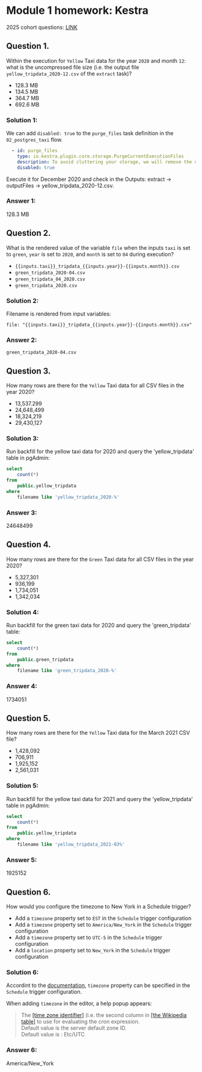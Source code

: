 # Module 1 homework: Kestra

2025 cohort questions: [LINK](https://github.com/DataTalksClub/data-engineering-zoomcamp/blob/main/cohorts/2025/02-workflow-orchestration/homework.md)

## Question 1.

Within the execution for `Yellow` Taxi data for the year `2020` and month `12`: what is the uncompressed file size (i.e. the output file `yellow_tripdata_2020-12.csv` of the `extract` task)?
- 128.3 MB
- 134.5 MB
- 364.7 MB
- 692.6 MB

### Solution 1:

We can add `disabled: true` to the `purge_files` task definition in the `02_postgres_taxi` flow.

```yaml
  - id: purge_files
    type: io.kestra.plugin.core.storage.PurgeCurrentExecutionFiles
    description: To avoid cluttering your storage, we will remove the downloaded files
    disabled: true
```

Execute it for December 2020 and check in the Outputs: extract -> outputFiles -> yellow_tripdata_2020-12.csv.

### Answer 1:

128.3 MB


## Question 2.

What is the rendered value of the variable `file` when the inputs `taxi` is set to `green`, `year` is set to `2020`, and `month` is set to `04` during execution?
- `{{inputs.taxi}}_tripdata_{{inputs.year}}-{{inputs.month}}.csv` 
- `green_tripdata_2020-04.csv`
- `green_tripdata_04_2020.csv`
- `green_tripdata_2020.csv`

### Solution 2:

Filename is rendered from input variables:

```
file: "{{inputs.taxi}}_tripdata_{{inputs.year}}-{{inputs.month}}.csv"
```

### Answer 2:

`green_tripdata_2020-04.csv`

## Question 3.

How many rows are there for the `Yellow` Taxi data for all CSV files in the year 2020?
- 13,537.299
- 24,648,499
- 18,324,219
- 29,430,127

### Solution 3:

Run backfill for the yellow taxi data for 2020 and query the 'yellow_tripdata' table in pgAdmin:

```sql
select
    count(*)
from
    public.yellow_tripdata
where
    filename like 'yellow_tripdata_2020-%'
```

### Answer 3:

24648499

## Question 4.

How many rows are there for the `Green` Taxi data for all CSV files in the year 2020?
- 5,327,301
- 936,199
- 1,734,051
- 1,342,034

### Solution 4:

Run backfill for the green taxi data for 2020 and query the 'green_tripdata' table:

```sql
select
    count(*)
from
    public.green_tripdata
where
    filename like 'green_tripdata_2020-%'
```

### Answer 4:

1734051

## Question 5.

How many rows are there for the `Yellow` Taxi data for the March 2021 CSV file?
- 1,428,092
- 706,911
- 1,925,152
- 2,561,031

### Solution 5:

Run backfill for the yellow taxi data for 2021 and query the 'yellow_tripdata' table in pgAdmin:

```sql
select
    count(*)
from
    public.yellow_tripdata
where
    filename like 'yellow_tripdata_2021-03%'
```

### Answer 5:

1925152

## Question 6.

How would you configure the timezone to New York in a Schedule trigger?
- Add a `timezone` property set to `EST` in the `Schedule` trigger configuration  
- Add a `timezone` property set to `America/New_York` in the `Schedule` trigger configuration
- Add a `timezone` property set to `UTC-5` in the `Schedule` trigger configuration
- Add a `location` property set to `New_York` in the `Schedule` trigger configuration  

### Solution 6:

Accordint to the [documentation](https://kestra.io/docs/workflow-components/triggers/schedule-trigger), `timezone` property can be specified in the `Schedule` trigger configuration.

When adding `timezone` in the editor, a help popup appears:


> The [\[time zone identifier\]](https://en.wikipedia.org/wiki/List_of_tz_database_time_zones) (i.e. the second column in [\[the Wikipedia table\]](https://en.wikipedia.org/wiki/List_of_tz_database_time_zones#List) to use for evaluating the cron expression.\
Default value is the server default zone ID.\
Default value is : Etc/UTC


### Answer 6:

America/New_York
